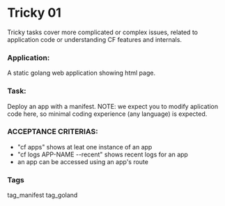 # Tricky 01
Tricky tasks cover more complicated or complex issues, related to 
application code or understanding CF features and internals.

### Application:
A static golang web application showing html page.

### Task:
Deploy an app with a manifest.
NOTE: we expect you to modify aplication code here, so minimal 
coding experience (any language) is expected.

### ACCEPTANCE CRITERIAS:
- "cf apps" shows at leat one instance of an app
- "cf logs APP-NAME --recent" shows recent logs for an app
- an app can be accessed using an app's route

### Tags
tag_manifest tag_goland
